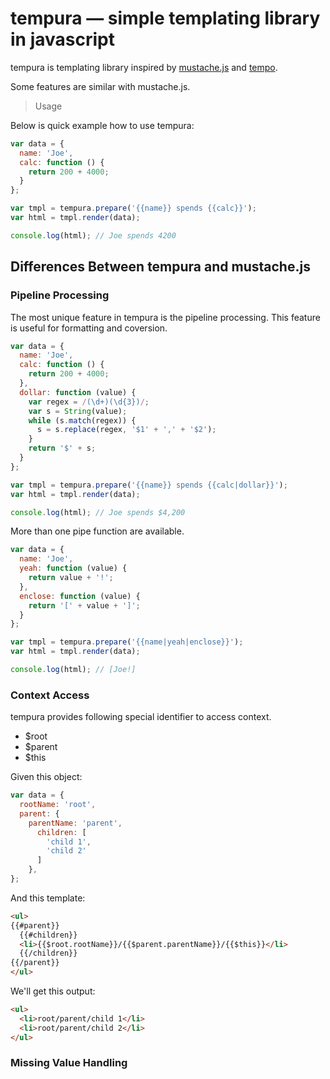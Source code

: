 tempura — simple templating library in javascript
=================================================

tempura is templating library inspired by [mustache.js](http://github.com/janl/mustache.js) and 
[tempo](https://github.com/twigkit/tempo).

Some features are similar with mustache.js.

> Usage

Below is quick example how to use tempura:

```js
var data = {
  name: 'Joe',
  calc: function () {
    return 200 + 4000;
  }
};

var tmpl = tempura.prepare('{{name}} spends {{calc}}');
var html = tmpl.render(data);

console.log(html); // Joe spends 4200
```

Differences Between tempura and mustache.js
-------------------------------------------

### Pipeline Processing

The most unique feature in tempura is the pipeline processing. 
This feature is useful for formatting and coversion.

```js
var data = {
  name: 'Joe',
  calc: function () {
    return 200 + 4000;
  },
  dollar: function (value) {
    var regex = /(\d+)(\d{3})/;
    var s = String(value);
    while (s.match(regex)) {
      s = s.replace(regex, '$1' + ',' + '$2');
    }
    return '$' + s;
  }
};

var tmpl = tempura.prepare('{{name}} spends {{calc|dollar}}');
var html = tmpl.render(data);    

console.log(html); // Joe spends $4,200
```

More than one pipe function are available.

```js
var data = {
  name: 'Joe',
  yeah: function (value) {
    return value + '!';
  },
  enclose: function (value) {
    return '[' + value + ']';
  }
};

var tmpl = tempura.prepare('{{name|yeah|enclose}}');
var html = tmpl.render(data);    

console.log(html); // [Joe!]
```

### Context Access

tempura provides following special identifier to access context. 

* $root
* $parent
* $this

Given this object:

```js
var data = {
  rootName: 'root',
  parent: {
    parentName: 'parent',
      children: [
        'child 1',
        'child 2'
      ]
    },
};
```

And this template:

```html
<ul>
{{#parent}} 
  {{#children}}
  <li>{{$root.rootName}}/{{$parent.parentName}}/{{$this}}</li>
  {{/children}}
{{/parent}}
</ul>
```

We'll get this output:

```html
<ul>
  <li>root/parent/child 1</li>
  <li>root/parent/child 2</li>
</ul>
```

### Missing Value Handling